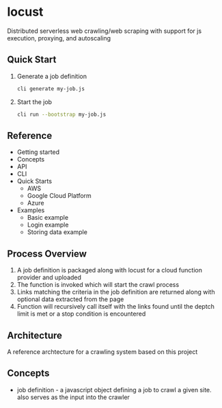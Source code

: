 # locust

Distributed serverless web crawling/web scraping with support for js execution, proxying, and autoscaling

## Quick Start

1. Generate a job definition
    ```sh
    cli generate my-job.js
    ```
1. Start the job
    ```sh
    cli run --bootstrap my-job.js
    ```

## Reference

* Getting started
* Concepts
* API
* CLI
* Quick Starts
    * AWS
    * Google Cloud Platform
    * Azure
* Examples
    * Basic example
    * Login example
    * Storing data example

## Process Overview

1. A job definition is packaged along with locust for a cloud function provider and uploaded
1. The function is invoked which will start the crawl process
1. Links matching the criteria in the job definition are returned along with optional data extracted from the page
1. Function will recursively call itself with the links found until the deptch limit is met or a stop condition is encountered

## Architecture

A reference archtecture for a crawling system based on this project

## Concepts

* job definition - a javascript object defining a job to crawl a given site. also serves as the input into the crawler